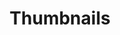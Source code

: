 ---
title: Thumbnails
position: 2
parameters:
  - name:
    content:
content_markdown: |-
  Add theme support post-thumbnails;

  This rules need add in function.php file.
left_code_blocks:
  - code_block: |-
      // Function.php
      add_theme_support( 'post-thumbnails' );

      // In theme
      $postImageUrl = get_the_post_thumbnail_url(get_the_ID(),'full'); 
      echo $postImageUrl;           
    title: PHP 
    language: php
---